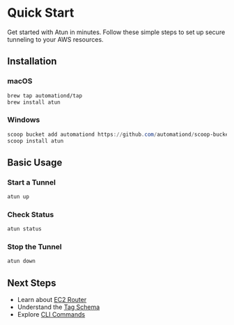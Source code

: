 # Quick Start

Get started with Atun in minutes. Follow these simple steps to set up secure tunneling to your AWS resources.

## Installation

### macOS
```bash
brew tap automationd/tap
brew install atun
```

### Windows
```powershell
scoop bucket add automationd https://github.com/automationd/scoop-bucket.git
scoop install atun
```

## Basic Usage
### Start a Tunnel
```bash
atun up
```

### Check Status
```bash
atun status
```

### Stop the Tunnel
```bash
atun down
```

## Next Steps

- Learn about [EC2 Router](/guide/ec2-router)
- Understand the [Tag Schema](/guide/tag-schema)
- Explore [CLI Commands](/reference/cli-commands)
